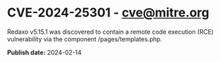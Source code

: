 # CVE-2024-25301 - cve@mitre.org

Redaxo v5.15.1 was discovered to contain a remote code execution (RCE) vulnerability via the component /pages/templates.php.

**Publish date:** 2024-02-14
